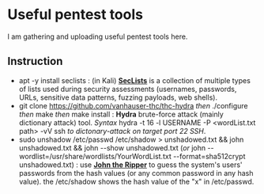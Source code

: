 # Useful pentest tools
I am gathering and uploading useful pentest tools here.

## Instruction
- apt -y install seclists : (in Kali) [**SecLists**](https://github.com/danielmiessler/SecLists) is a collection of multiple types of lists used during security assessments (usernames, passwords, URLs, sensitive data patterns, fuzzing payloads, web shells).
- git clone https://github.com/vanhauser-thc/thc-hydra _then_ ./configure _then_ make _then_ make install : **Hydra** brute-force attack (mainly dictionary attack) tool. _Syntax_ hydra -t 16 -l USERNAME -P <wordList.txt path> -vV <target IP> ssh _to dictonary-attack on target port 22 SSH_.
- sudo unshadow /etc/passwd /etc/shadow > unshadowed.txt && john unshadowed.txt && john --show unshadowed.txt (_or_ john --wordlist=/usr/share/wordlists/YourWordList.txt --format=sha512crypt unshadowed.txt) : use [**John the Ripper**](https://github.com/openwall/john) to guess the system's users' passwords from the hash values (or any common password in any hash value). the /etc/shadow shows the hash value of the "x" in /etc/passwd.
